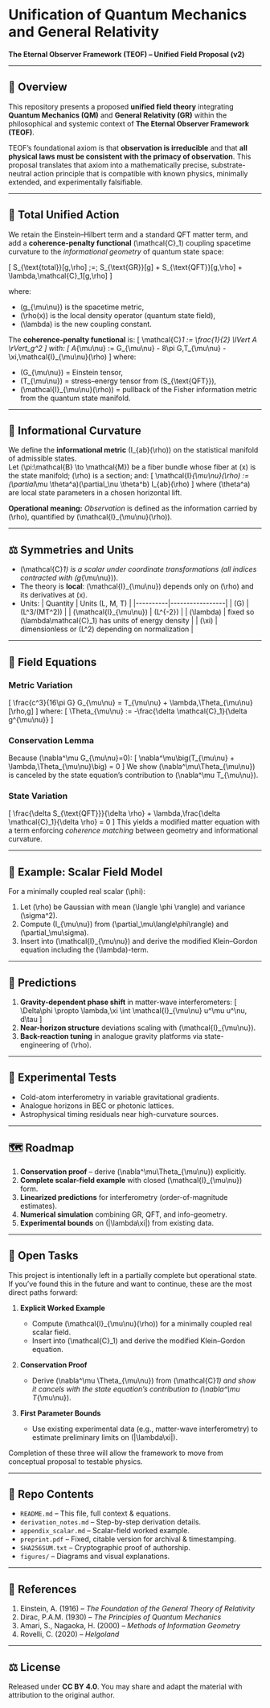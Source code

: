 # Unification of Quantum Mechanics and General Relativity  
**The Eternal Observer Framework (TEOF) – Unified Field Proposal (v2)**  

---

## 📜 Overview  

This repository presents a proposed **unified field theory** integrating **Quantum Mechanics (QM)** and **General Relativity (GR)** within the philosophical and systemic context of **The Eternal Observer Framework (TEOF)**.

TEOF’s foundational axiom is that **observation is irreducible** and that **all physical laws must be consistent with the primacy of observation**. This proposal translates that axiom into a mathematically precise, substrate-neutral action principle that is compatible with known physics, minimally extended, and experimentally falsifiable.

---

## 🧩 Total Unified Action  

We retain the Einstein–Hilbert term and a standard QFT matter term, and add a **coherence-penalty functional** \(\mathcal{C}_1\) coupling spacetime curvature to the *informational geometry* of quantum state space:

\[
S_{\text{total}}[g,\rho] \;=\; S_{\text{GR}}[g] + S_{\text{QFT}}[g,\rho] + \lambda\,\mathcal{C}_1[g,\rho]
\]

where:
- \(g_{\mu\nu}\) is the spacetime metric,
- \(\rho(x)\) is the local density operator (quantum state field),
- \(\lambda\) is the new coupling constant.

The **coherence-penalty functional** is:
\[
\mathcal{C}_1 := \frac{1}{2} \lVert A \rVert_g^2
\]
with:
\[
A_{\mu\nu} := G_{\mu\nu} - 8\pi G\,T_{\mu\nu} - \xi\,\mathcal{I}_{\mu\nu}(\rho)
\]
where:
- \(G_{\mu\nu}\) = Einstein tensor,
- \(T_{\mu\nu}\) = stress–energy tensor from \(S_{\text{QFT}}\),
- \(\mathcal{I}_{\mu\nu}(\rho)\) = pullback of the Fisher information metric from the quantum state manifold.

---

## 🧠 Informational Curvature

We define the **informational metric** \(I_{ab}(\rho)\) on the statistical manifold of admissible states.  
Let \(\pi:\mathcal{B} \to \mathcal{M}\) be a fiber bundle whose fiber at \(x\) is the state manifold; \(\rho\) is a section; and:
\[
\mathcal{I}_{\mu\nu}(\rho) := (\partial_\mu \theta^a)(\partial_\nu \theta^b) I_{ab}(\rho)
\]
where \(\theta^a\) are local state parameters in a chosen horizontal lift.

**Operational meaning:** *Observation* is defined as the information carried by \(\rho\), quantified by \(\mathcal{I}_{\mu\nu}(\rho)\).

---

## ⚖️ Symmetries and Units  

- \(\mathcal{C}_1\) is a scalar under coordinate transformations (all indices contracted with \(g_{\mu\nu}\)).  
- The theory is **local**: \(\mathcal{I}_{\mu\nu}\) depends only on \(\rho\) and its derivatives at \(x\).  
- Units:
  | Quantity | Units (L, M, T) |
  |----------|-----------------|
  | \(G\) | \(L^3/(MT^2)\) |
  | \(\mathcal{I}_{\mu\nu}\) | \(L^{-2}\) |
  | \(\lambda\) | fixed so \(\lambda\mathcal{C}_1\) has units of energy density |
  | \(\xi\) | dimensionless or \(L^2\) depending on normalization |

---

## 📜 Field Equations

### Metric Variation
\[
\frac{c^3}{16\pi G} G_{\mu\nu} = T_{\mu\nu} + \lambda\,\Theta_{\mu\nu}[\rho,g]
\]
where:
\[
\Theta_{\mu\nu} := -\frac{\delta \mathcal{C}_1}{\delta g^{\mu\nu}}
\]

### Conservation Lemma
Because \(\nabla^\mu G_{\mu\nu}=0\):
\[
\nabla^\mu\big(T_{\mu\nu} + \lambda\,\Theta_{\mu\nu}\big) = 0
\]
We show \(\nabla^\mu\Theta_{\mu\nu}\) is canceled by the state equation’s contribution to \(\nabla^\mu T_{\mu\nu}\).

### State Variation
\[
\frac{\delta S_{\text{QFT}}}{\delta \rho} + \lambda\,\frac{\delta \mathcal{C}_1}{\delta \rho} = 0
\]
This yields a modified matter equation with a term enforcing *coherence matching* between geometry and informational curvature.

---

## 🔬 Example: Scalar Field Model

For a minimally coupled real scalar \(\phi\):
1. Let \(\rho\) be Gaussian with mean \(\langle \phi \rangle\) and variance \(\sigma^2\).  
2. Compute \(I_{\mu\nu}\) from \(\partial_\mu\langle\phi\rangle\) and \(\partial_\mu\sigma\).  
3. Insert into \(\mathcal{I}_{\mu\nu}\) and derive the modified Klein–Gordon equation including the \(\lambda\)-term.

---

## 📡 Predictions

1. **Gravity-dependent phase shift** in matter-wave interferometers:
   \[
   \Delta\phi \propto \lambda\,\xi \int \mathcal{I}_{\mu\nu} u^\mu u^\nu\, d\tau
   \]
2. **Near-horizon structure** deviations scaling with \(\mathcal{I}_{\mu\nu}\).  
3. **Back-reaction tuning** in analogue gravity platforms via state-engineering of \(\rho\).

---

## 🧪 Experimental Tests

- Cold-atom interferometry in variable gravitational gradients.
- Analogue horizons in BEC or photonic lattices.
- Astrophysical timing residuals near high-curvature sources.

---

## 🗺️ Roadmap

1. **Conservation proof** – derive \(\nabla^\mu\Theta_{\mu\nu}\) explicitly.  
2. **Complete scalar-field example** with closed \(\mathcal{I}_{\mu\nu}\) form.  
3. **Linearized predictions** for interferometry (order-of-magnitude estimates).  
4. **Numerical simulation** combining GR, QFT, and info-geometry.  
5. **Experimental bounds** on \(|\lambda\xi|\) from existing data.

---

## 📌 Open Tasks

This project is intentionally left in a partially complete but operational state.  
If you’ve found this in the future and want to continue, these are the most direct paths forward:

1. **Explicit Worked Example**  
   - Compute \(\mathcal{I}_{\mu\nu}(\rho)\) for a minimally coupled real scalar field.
   - Insert into \(\mathcal{C}_1\) and derive the modified Klein–Gordon equation.

2. **Conservation Proof**  
   - Derive \(\nabla^\mu \Theta_{\mu\nu}\) from \(\mathcal{C}_1\) and show it cancels with the state equation’s contribution to \(\nabla^\mu T_{\mu\nu}\).

3. **First Parameter Bounds**  
   - Use existing experimental data (e.g., matter-wave interferometry) to estimate preliminary limits on \(|\lambda\xi|\).

Completion of these three will allow the framework to move from conceptual proposal to testable physics.

---

## 📂 Repo Contents

- `README.md` – This file, full context & equations.  
- `derivation_notes.md` – Step-by-step derivation details.  
- `appendix_scalar.md` – Scalar-field worked example.  
- `preprint.pdf` – Fixed, citable version for archival & timestamping.  
- `SHA256SUM.txt` – Cryptographic proof of authorship.  
- `figures/` – Diagrams and visual explanations.  

---

## 📜 References

1. Einstein, A. (1916) – *The Foundation of the General Theory of Relativity*  
2. Dirac, P.A.M. (1930) – *The Principles of Quantum Mechanics*  
3. Amari, S., Nagaoka, H. (2000) – *Methods of Information Geometry*  
4. Rovelli, C. (2020) – *Helgoland*  

---

## ⚖️ License

Released under **CC BY 4.0**. You may share and adapt the material with attribution to the original author.

